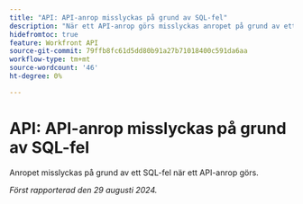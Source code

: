 ```yaml
---
title: "API: API-anrop misslyckas på grund av SQL-fel"
description: "När ett API-anrop görs misslyckas anropet på grund av ett SQL-fel."
hidefromtoc: true
feature: Workfront API
source-git-commit: 79ffb8fc61d5dd80b91a27b71018400c591da6aa
workflow-type: tm+mt
source-wordcount: '46'
ht-degree: 0%

---
```


# API: API-anrop misslyckas på grund av SQL-fel

Anropet misslyckas på grund av ett SQL-fel när ett API-anrop görs.

_Först rapporterad den 29 augusti 2024._
